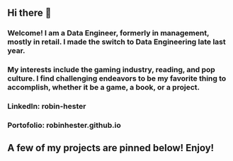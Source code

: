 ## Hi there 👋

### Welcome! I am a Data Engineer, formerly in management, mostly in retail. I made the switch to Data Engineering late last year. 
### My interests include the gaming industry, reading, and pop culture. I find challenging endeavors to be my favorite thing to accomplish, whether it be a game, a book, or a project. 


### LinkedIn: robin-hester
### Portofolio: robinhester.github.io

## A few of my projects are pinned below! Enjoy! 

<!--
**robinhester/robinhester** is a ✨ _special_ ✨ repository because its `README.md` (this file) appears on your GitHub profile.


